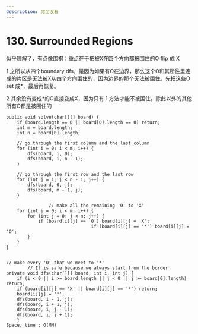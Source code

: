 ```yaml
---
description: 完全没看
---
```


# 130. Surrounded Regions

似乎理解了，有点像围棋：重点在于把被X在四个方向都被围住的O flip 成 X

1 之所以从四个boundary dfs，是因为如果有O在边界，那么这个O和其所往里连成的片区是无法被X从四个方向围住的，因为边界的那个无法被围住。先把这些O set 成\*，最后再恢复。

2 其余没有变成\*的O直接变成X，因为只有 1 方法才能不被围住。除此以外的其他所有O都是被围住的

```
public void solve(char[][] board) {
	if (board.length == 0 || board[0].length == 0) return;
	int m = board.length;
	int n = board[0].length;

	// go through the first column and the last column
	for (int i = 0; i < m; i++) {
		dfs(board, i, 0);
		dfs(board, i, n - 1);	
	}

	// go through the first row and the last row
	for (int j = 1; j < n - 1; j++) {
		dfs(board, 0, j);
		dfs(board, m - 1, j);	
	}

                // make all the remaining 'O' to 'X'
	for (int i = 0; i < m; i++) {
		for (int j = 0; j < n; j++) {
			if (board[i][j] == 'O') board[i][j] = 'X';
                                if (board[i][j] == '*') board[i][j] = 'O';
		}
	}
}


// make every 'O' that we meet to '*' 
        // It is safe because we always start from the border
private void dfs(char[][] board, int i, int j) {
	if (i < 0 || i >= board.length || j < 0 || j >= board[0].length) return;
	if (board[i][j] == 'X' || board[i][j] == '*') return;
	board[i][j] = '*';
	dfs(board, i - 1, j);
	dfs(board, i + 1, j);
	dfs(board, i, j - 1);
	dfs(board, i, j + 1);
	}
Space, time : O(MN)
```
